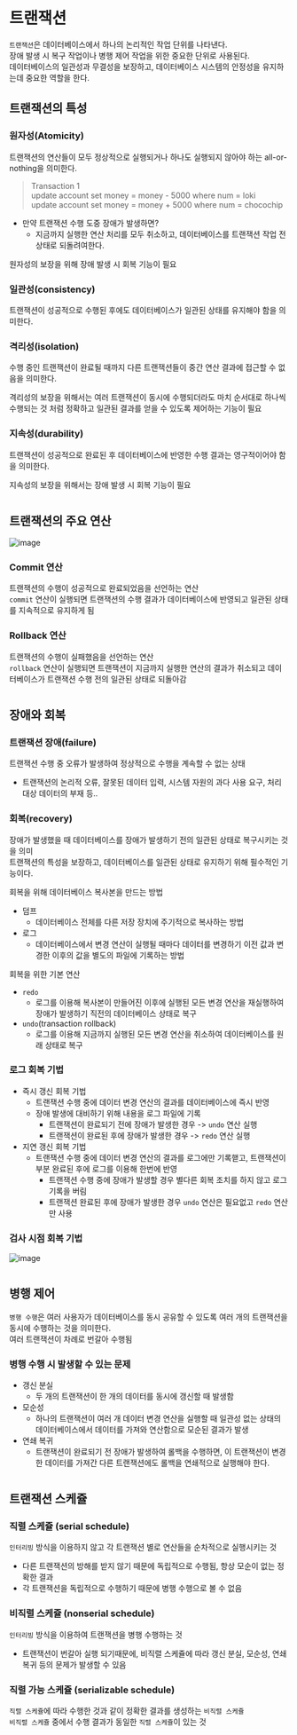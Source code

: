 # 트랜잭션

`트랜잭션`은 데이터베이스에서 하나의 논리적인 작업 단위를 나타낸다.  
장애 발생 시 복구 작업이나 병행 제어 작업을 위한 중요한 단위로 사용된다.  
데이터베이스의 일관성과 무결성을 보장하고, 데이터베이스 시스템의 안정성을 유지하는데 중요한 역할을 한다.

## 트랜잭션의 특성

### 원자성(Atomicity)

트랜잭션의 연산들이 모두 정상적으로 실행되거나 하나도 실행되지 않아야 하는 all-or-nothing을 의미한다.  
> Transaction 1  
> update account set money = money - 5000 where num = loki  
> update account set money = money + 5000 where num = chocochip 
- 만약 트랜잭션 수행 도중 장애가 발생하면?
  - 지금까지 실행한 연산 처리를 모두 취소하고, 데이터베이스를 트랜잭션 작업 전 상태로 되돌려여한다.
 
원자성의 보장을 위해 장애 발생 시 회복 기능이 필요

### 일관성(consistency)

트랜잭션이 성공적으로 수행된 후에도 데이터베이스가 일관된 상태를 유지해야 함을 의미한다.

### 격리성(isolation)

수행 중인 트랜잭션이 완료될 때까지 다른 트랜잭션들이 중간 연산 결과에 접근할 수 없음을 의미한다.  
  
격리성의 보장을 위해서는 여러 트랜잭션이 동시에 수행되더라도 마치 순서대로 하나씩 수행되는 것 처럼 정확하고
일관된 결과를 얻을 수 있도록 제어하는 기능이 필요

### 지속성(durability)

트랜잭션이 성공적으로 완료된 후 데이터베이스에 반영한 수행 결과는 영구적이어야 함을 의미한다.  

지속성의 보장을 위해서는 장애 발생 시 회복 기능이 필요  

#

## 트랜잭션의 주요 연산

![image](https://github.com/seokmyungham/DB-Study/assets/97608735/52bf99f9-f813-4385-a5ea-7ae38cf0e2cc)

### Commit 연산

트랜잭션의 수행이 성공적으로 완료되었음을 선언하는 연산  
`commit` 연산이 실행되면 트랜잭션의 수행 결과가 데이터베이스에 반영되고 일관된 상태를 지속적으로 유지하게 됨

### Rollback 연산

트랜잭션의 수행이 실패했음을 선언하는 연산  
`rollback` 연산이 실행되면 트랜잭션이 지금까지 실행한 연산의 결과가 취소되고 데이터베이스가 트랜잭션 수행 전의 일관된 상태로 되돌아감

#

## 장애와 회복

### 트랜잭션 장애(failure)

트랜잭션 수행 중 오류가 발생하여 정상적으로 수행을 계속할 수 없는 상태  
- 트랜잭션의 논리적 오류, 잘못된 데이터 입력, 시스템 자원의 과다 사용 요구, 처리 대상 데이터의 부재 등..

### 회복(recovery)

장애가 발생했을 때 데이터베이스를 장애가 발생하기 전의 일관된 상태로 복구시키는 것을 의미  
트랜잭션의 특성을 보장하고, 데이터베이스를 일관된 상태로 유지하기 위해 필수적인 기능이다.  

회복을 위해 데이터베이스 복사본을 만드는 방법
- 덤프
  - 데이터베이스 전체를 다른 저장 장치에 주기적으로 복사하는 방법
- 로그
  - 데이터베이스에서 변경 연산이 실행될 때마다 데이터를 변경하기 이전 값과 변경한 이후의 값을 별도의 파일에 기록하는 방법
 
회복을 위한 기본 연산
- `redo`
  - 로그를 이용해 복사본이 만들어진 이후에 실행된 모든 변경 연산을 재실행하여 장애가 발생하기 직전의 데이터베이스 상태로 복구
- `undo`(transaction rollback)
  - 로그를 이용해 지금까지 실행된 모든 변경 연산을 취소하여 데이터베이스를 원래 상태로 복구
 
### 로그 회복 기법

- 즉시 갱신 회복 기법
  - 트랜잭션 수행 중에 데이터 변경 연산의 결과를 데이터베이스에 즉시 반영
  - 장애 발생에 대비하기 위해 내용을 로그 파일에 기록
    - 트랜잭션이 완료되기 전에 장애가 발생한 경우 -> `undo` 연산 실행
    - 트랜잭션이 완료된 후에 장애가 발생한 경우 -> `redo` 연산 실행
- 지연 갱신 회복 기법
  - 트랜잭션 수행 중에 데이터 변경 연산의 결과를 로그에만 기록핻고, 트랜잭션이 부분 완료된 후에 로그를 이용해 한번에 반영
    - 트랜잭션 수행 중에 장애가 발생할 경우 별다른 회복 조치를 하지 않고 로그 기록을 버림
    - 트랜잭션 완료된 후에 장애가 발생한 경우 `undo` 연산은 필요없고 `redo` 연산만 사용
   
### 검사 시점 회복 기법

![image](https://github.com/seokmyungham/DB-Study/assets/97608735/8a49e010-2965-47d1-8df9-9ed765d0c0a8)

#

## 병행 제어

`병행 수행`은 여러 사용자가 데이터베이스를 동시 공유할 수 있도록 여러 개의 트랜잭션을 동시에 수행하는 것을 의미한다.  
여러 트랜잭션이 차례로 번갈아 수행됨  

### 병행 수행 시 발생할 수 있는 문제

- 갱신 분실
  - 두 개의 트랜잭션이 한 개의 데이터를 동시에 갱신할 때 발생함
- 모순성
  - 하나의 트랜잭션이 여러 개 데이터 변경 연산을 실행할 때 일관성 없는 상태의 데이터베이스에서 데이터를 가져와 연산함으로 모순된 결과가 발생
- 연쇄 복귀
  - 트랜잭션이 완료되기 전 장애가 발생하여 롤백을 수행하면, 이 트랜잭션이 변경한 데이터를 가져간 다른 트랜잭션에도 롤백을 연쇄적으로 실행해야 한다.

#

## 트랜잭션 스케쥴

### 직렬 스케쥴 (serial schedule)

`인터리빙` 방식을 이용하지 않고 각 트랜잭션 별로 연산들을 순차적으로 실행시키는 것

- 다른 트랜잭션의 방해를 받지 않기 때문에 독립적으로 수행됨, 항상 모순이 없는 정확한 결과
- 각 트랜잭션을 독립적으로 수행하기 때문에 병행 수행으로 볼 수 없음

### 비직렬 스케쥴 (nonserial schedule)

`인터리빙` 방식을 이용하여 트랜잭션을 병행 수행하는 것  

- 트랜잭션이 번갈아 실행 되기때문에, 비직렬 스케쥴에 따라 갱신 분실, 모순성, 연쇄 복귀 등의 문제가 발생할 수 있음

### 직렬 가능 스케쥴 (serializable schedule)

`직렬 스케쥴`에 따라 수행한 것과 같이 정확한 결과를 생성하는 `비직렬 스케쥴`  
`비직렬 스케쥴` 중에서 수행 결과가 동일한 `직렬 스케쥴`이 있는 것  
